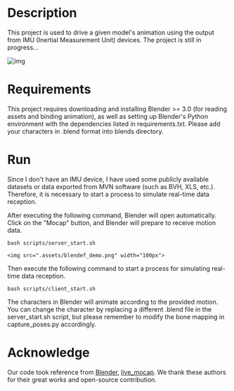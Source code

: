 # Description

This project is used to drive a given model's animation using the output from IMU (Inertial Measurement Unit) devices. The project is still in progress...

![img](.assets/demo1.gif "aa")

# Requirements

This project requires downloading and installing Blender >= 3.0 (for reading assets and binding animation), as well as setting up Blender's Python environment with the dependencies listed in requirements.txt. Please add your characters in .blend format into blends directory.

# Run

Since I don't have an IMU device, I have used some publicly available datasets or data exported from MVN software (such as BVH, XLS, etc.). Therefore, it is necessary to start a process to simulate real-time data reception.

After executing the following command, Blender will open automatically. Click on the "Mocap" button, and Blender will prepare to receive motion data.

```
bash scripts/server_start.sh
```

`<img src=".assets/blendef_demo.png" width="100px">`

Then execute the following command to start a process for simulating real-time data reception.

```
bash scripts/client_start.sh
```

The characters in Blender will animate according to the provided motion. You can change the character by replacing a different .blend file in the server_start.sh script, but please remember to modify the bone mapping in capture_poses.py accordingly.

# Acknowledge

Our code took reference from [Blender](https://github.com/blender/blender-addons/tree/main/io_anim_bvh), [live_mocap](https://github.com/EasternJournalist/live_mocap). We thank these authors for their great works and open-source contribution.
